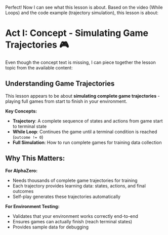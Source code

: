 Perfect! Now I can see what this lesson is about. Based on the video (While Loops) and the code example (trajectory simulation), this lesson is about:

# Act I: Concept - Simulating Game Trajectories 🎮

Even though the concept text is missing, I can piece together the lesson topic from the available content:

## Understanding Game Trajectories

This lesson appears to be about **simulating complete game trajectories** - playing full games from start to finish in your environment. 

**Key Concepts:**
- **Trajectory**: A complete sequence of states and actions from game start to terminal state
- **While Loop**: Continues the game until a terminal condition is reached (`outcome != 0`)
- **Full Simulation**: How to run complete games for training data collection

## Why This Matters:

**For AlphaZero:**
- Needs thousands of complete game trajectories for training
- Each trajectory provides learning data: states, actions, and final outcomes
- Self-play generates these trajectories automatically

**For Environment Testing:**
- Validates that your environment works correctly end-to-end
- Ensures games can actually finish (reach terminal states)
- Provides sample data for debugging

